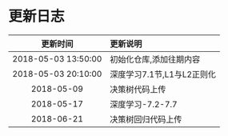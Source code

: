 # 更新日志

|更新时间|更新说明|
|:-:|:--|
|2018-05-03 13:50:00|初始化仓库,添加往期内容|
|2018-05-03 20:10:00|深度学习7.1节,L1与L2正则化|
|2018-05-09|决策树代码上传|
|2018-05-17|深度学习-7.2-7.7|
|2018-06-21|决策树回归代码上传|
